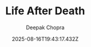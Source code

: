 ---
title: "Life After Death"
date: "2025-08-16T19:43:17.432Z"
author: "Deepak Chopra"
read_year: "NO"
recommendation: '3'
url: /bookshelf/life-after-death
---